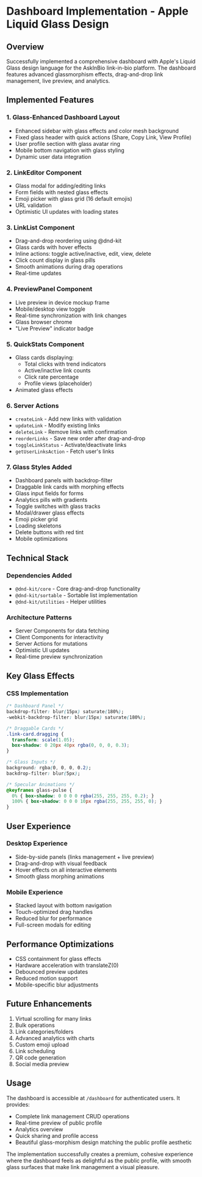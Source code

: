 # Dashboard Implementation - Apple Liquid Glass Design

## Overview

Successfully implemented a comprehensive dashboard with Apple's Liquid Glass design language for the AskInBio link-in-bio platform. The dashboard features advanced glassmorphism effects, drag-and-drop link management, live preview, and analytics.

## Implemented Features

### 1. **Glass-Enhanced Dashboard Layout**
- Enhanced sidebar with glass effects and color mesh background
- Fixed glass header with quick actions (Share, Copy Link, View Profile)
- User profile section with glass avatar ring
- Mobile bottom navigation with glass styling
- Dynamic user data integration

### 2. **LinkEditor Component**
- Glass modal for adding/editing links
- Form fields with nested glass effects
- Emoji picker with glass grid (16 default emojis)
- URL validation
- Optimistic UI updates with loading states

### 3. **LinkList Component**
- Drag-and-drop reordering using @dnd-kit
- Glass cards with hover effects
- Inline actions: toggle active/inactive, edit, view, delete
- Click count display in glass pills
- Smooth animations during drag operations
- Real-time updates

### 4. **PreviewPanel Component**
- Live preview in device mockup frame
- Mobile/desktop view toggle
- Real-time synchronization with link changes
- Glass browser chrome
- "Live Preview" indicator badge

### 5. **QuickStats Component**
- Glass cards displaying:
  - Total clicks with trend indicators
  - Active/inactive link counts
  - Click rate percentage
  - Profile views (placeholder)
- Animated glass effects

### 6. **Server Actions**
- `createLink` - Add new links with validation
- `updateLink` - Modify existing links
- `deleteLink` - Remove links with confirmation
- `reorderLinks` - Save new order after drag-and-drop
- `toggleLinkStatus` - Activate/deactivate links
- `getUserLinksAction` - Fetch user's links

### 7. **Glass Styles Added**
- Dashboard panels with backdrop-filter
- Draggable link cards with morphing effects
- Glass input fields for forms
- Analytics pills with gradients
- Toggle switches with glass tracks
- Modal/drawer glass effects
- Emoji picker grid
- Loading skeletons
- Delete buttons with red tint
- Mobile optimizations

## Technical Stack

### Dependencies Added
- `@dnd-kit/core` - Core drag-and-drop functionality
- `@dnd-kit/sortable` - Sortable list implementation
- `@dnd-kit/utilities` - Helper utilities

### Architecture Patterns
- Server Components for data fetching
- Client Components for interactivity
- Server Actions for mutations
- Optimistic UI updates
- Real-time preview synchronization

## Key Glass Effects

### CSS Implementation
```css
/* Dashboard Panel */
backdrop-filter: blur(15px) saturate(180%);
-webkit-backdrop-filter: blur(15px) saturate(180%);

/* Draggable Cards */
.link-card.dragging {
  transform: scale(1.05);
  box-shadow: 0 20px 40px rgba(0, 0, 0, 0.3);
}

/* Glass Inputs */
background: rgba(0, 0, 0, 0.2);
backdrop-filter: blur(5px);

/* Specular Animations */
@keyframes glass-pulse {
  0% { box-shadow: 0 0 0 0 rgba(255, 255, 255, 0.2); }
  100% { box-shadow: 0 0 0 10px rgba(255, 255, 255, 0); }
}
```

## User Experience

### Desktop Experience
- Side-by-side panels (links management + live preview)
- Drag-and-drop with visual feedback
- Hover effects on all interactive elements
- Smooth glass morphing animations

### Mobile Experience
- Stacked layout with bottom navigation
- Touch-optimized drag handles
- Reduced blur for performance
- Full-screen modals for editing

## Performance Optimizations
- CSS containment for glass effects
- Hardware acceleration with translateZ(0)
- Debounced preview updates
- Reduced motion support
- Mobile-specific blur adjustments

## Future Enhancements
1. Virtual scrolling for many links
2. Bulk operations
3. Link categories/folders
4. Advanced analytics with charts
5. Custom emoji upload
6. Link scheduling
7. QR code generation
8. Social media preview

## Usage

The dashboard is accessible at `/dashboard` for authenticated users. It provides:
- Complete link management CRUD operations
- Real-time preview of public profile
- Analytics overview
- Quick sharing and profile access
- Beautiful glass-morphism design matching the public profile aesthetic

The implementation successfully creates a premium, cohesive experience where the dashboard feels as delightful as the public profile, with smooth glass surfaces that make link management a visual pleasure.